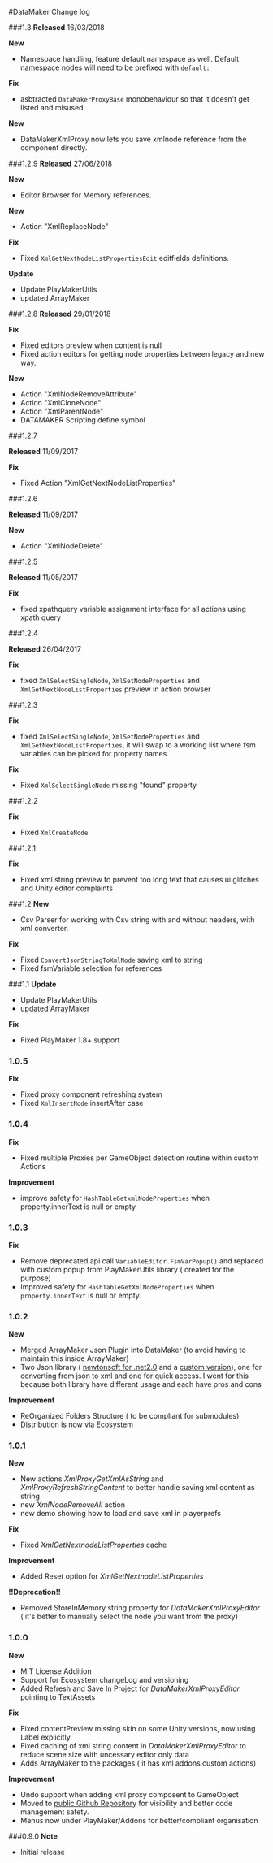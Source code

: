 #DataMaker Change log

###1.3
**Released** 16/03/2018

**New**

- Namespace handling, feature default namespace as well. Default namespace nodes will need to be prefixed with `default:`


**Fix** 
 
- asbtracted `DataMakerProxyBase` monobehaviour so that it doesn't get listed and misused

**New**

- DataMakerXmlProxy now lets you save xmlnode reference from the component directly.

###1.2.9
**Released** 27/06/2018

**New**  

- Editor Browser for Memory references. 

**New**  

- Action "XmlReplaceNode"

**Fix** 
 
- Fixed `XmlGetNextNodeListPropertiesEdit` editfields definitions. 

**Update**  

- Update PlayMakerUtils  
- updated ArrayMaker  

###1.2.8
**Released** 29/01/2018

**Fix**  

- Fixed editors preview when content is null
- Fixed action editors for getting node properties between legacy and new way.

**New**  

- Action "XmlNodeRemoveAttribute"
- Action "XmlCloneNode"
- Action "XmlParentNode"
- DATAMAKER Scripting define symbol

###1.2.7

**Released** 11/09/2017

**Fix**  

- Fixed Action "XmlGetNextNodeListProperties"


###1.2.6

**Released** 11/09/2017

**New**  

- Action "XmlNodeDelete"

###1.2.5

**Released** 11/05/2017

**Fix**  

- fixed xpathquery variable assignment interface for all actions using xpath query

###1.2.4

**Released** 26/04/2017

**Fix**  

- fixed `XmlSelectSingleNode`, `XmlSetNodeProperties` and `XmlGetNextNodeListProperties` preview in action browser


###1.2.3

**Fix**  

- fixed `XmlSelectSingleNode`, `XmlSetNodeProperties` and `XmlGetNextNodeListProperties`, it will swap to a working list where fsm variables can be picked for property names

**Fix**

- Fixed `XmlSelectSingleNode` missing "found" property

###1.2.2

**Fix**  

- Fixed `XmlCreateNode`  

###1.2.1

**Fix**  

- Fixed xml string preview to prevent too long text that causes ui glitches and Unity editor complaints  

 
###1.2
**New**  

- Csv Parser for working with Csv string with and without headers, with xml converter.

**Fix**  

- Fixed `ConvertJsonStringToXmlNode` saving xml to string  
- Fixed fsmVariable selection for references

###1.1
**Update**  

- Update PlayMakerUtils  
- updated ArrayMaker  

**Fix**  

- Fixed PlayMaker 1.8+ support
  
### 1.0.5  
**Fix**  

- Fixed proxy component refreshing system  
- Fixed `XmlInsertNode` insertAfter case  
 
### 1.0.4  
**Fix**  

- Fixed multiple Proxies per GameObject detection routine within custom Actions  

**Improvement**

- improve safety for `HashTableGetxmlNodeProperties` when property.innerText is null or empty


### 1.0.3  
**Fix**  

- Remove deprecated api call `VariableEditor.FsmVarPopup()` and replaced with custom popup from PlayMakerUtils library ( created for the purpose)  
- Improved safety for `HashTableGetXmlNodeProperties` when `property.innerText` is null or empty.


### 1.0.2  
**New**  

- Merged ArrayMaker Json Plugin into DataMaker (to avoid having to maintain this inside ArrayMaker)  
- Two Json library ( [newtonsoft for .net2.0](https://json.codeplex.com/) and a [custom version](http://techblog.procurios.nl/k/n618/news/view/14605/14863/how-do-i-write-my-own-parser-(for-json).html)), one for converting from json to xml and one for quick access. I went for this because both library have different usage and each have pros and cons

**Improvement**  

- ReOrganized Folders Structure ( to be compliant for submodules)  
- Distribution is now via Ecosystem

### 1.0.1
**New**  

- New actions _XmlProxyGetXmlAsString_ and _XmlProxyRefreshStringContent_ to better handle saving xml content as string  
- new _XmlNodeRemoveAll_ action
- new demo showing how to load and save xml in playerprefs

**Fix**  

- Fixed _XmlGetNextnodeListProperties_ cache  



**Improvement**  

- Added Reset option for _XmlGetNextnodeListProperties_  

**!!Deprecation!!**

- Removed StoreInMemory string property for _DataMakerXmlProxyEditor_  ( it's better to manually select the node you want from the proxy)

### 1.0.0
**New**  

- MIT License Addition  
- Support for Ecosystem changeLog and versioning   
- Added Refresh and Save In Project for _DataMakerXmlProxyEditor_ pointing to TextAssets  

**Fix**

- Fixed contentPreview missing skin on some Unity  versions, now using Label explicitly.  
- Fixed caching of xml string content in _DataMakerXmlProxyEditor_ to reduce scene size with uncessary editor only data  
- Adds ArrayMaker to the packages ( it has xml addons custom actions)


**Improvement**   

- Undo support when adding xml proxy composent to GameObject  
- Moved to [public Github Repository](https://github.com/jeanfabre/PlayMaker--DataMaker) for visibility and better code management safety.  
- Menus now under PlayMaker/Addons for better/compliant organisation  


###0.9.0
**Note**   

- Initial release
